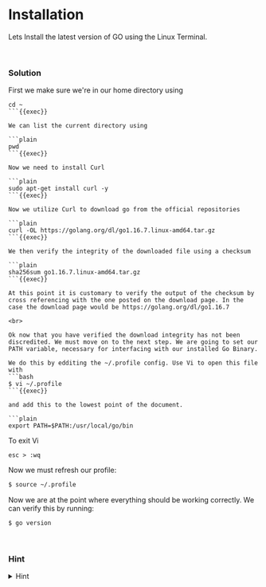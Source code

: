 
# Installation
Lets Install the latest version of GO using the Linux Terminal.

<br>

### Solution
First we make sure we're in our home directory using

```plain
cd ~
```{{exec}}

We can list the current directory using

```plain
pwd
```{{exec}}

Now we need to install Curl

```plain
sudo apt-get install curl -y
```{{exec}}

Now we utilize Curl to download go from the official repositories

```plain
curl -OL https://golang.org/dl/go1.16.7.linux-amd64.tar.gz
```{{exec}}

We then verify the integrity of the downloaded file using a checksum

```plain
sha256sum go1.16.7.linux-amd64.tar.gz
```{{exec}}

At this point it is customary to verify the output of the checksum by cross referencing with the one posted on the download page. In the case the download page would be https://golang.org/dl/go1.16.7 

<br>

Ok now that you have verified the download integrity has not been discredited. We must move on to the next step. We are going to set our PATH variable, necessary for interfacing with our installed Go Binary.

We do this by edditing the ~/.profile config. Use Vi to open this file with
```bash
$ vi ~/.profile
```{{exec}}

and add this to the lowest point of the document.

```plain
export PATH=$PATH:/usr/local/go/bin
```

To exit Vi  
```plain
esc > :wq
```


Now we must refresh our profile:

```bash
$ source ~/.profile
```

Now we are at the point where everything should be working correctly. We can verify this by running:

```bash
$ go version
```



<br>

### Hint
<details>
<summary>Hint</summary>
<br>


</details>